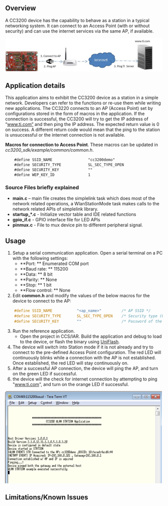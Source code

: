 ## Overview

A CC3200 device has the capability to behave as a station in a typical
networking system. It can connect to an Access Point
(with or without security) and can use the internet services via the
same AP, if available.

![](../../docs/images/wlanstation1.png)

## Application details

This application aims to exhibit the CC3200 device as a station in a
simple network. Developers can refer to the functions or re-use them
while writing new applications.
The CC3220 connects to an AP (Access Point) set by
configurations stored in the form of macros in the application. If the
connection is successful, the CC3200 will try to get the IP address of
“www.ti.com” and then ping the IP address. The expected return value is 0 on success. A different return code would mean that the ping to the station is unsuccessful or the internet connection is not available.

**Macros for connection to Access Point**. These macros can be updated in *cc3200_sdk/example/common/common.h*. 

```
	#define SSID_NAME                "cc3200demo"
	#define SECURITY_TYPE            SL_SEC_TYPE_OPEN
	#define SECURITY_KEY             ""
	#define WEP_KEY_ID               1
```

### Source Files briefly explained

- **main.c** – main file creates the simplelink task which does most
of the network related operations, a WlanStationMode task makes
calls to the network related APIs of simplelink library.
- **startup\_\*.c** - Initialize vector table and IDE related functions
- **gpio\_if.c** - GPIO interface file for LED APIs
- **pinmux.c** - File to mux device pin to different peripheral
signal.

## Usage

1.  Setup a serial communication application. Open a serial terminal on a PC with the following settings:
	- **Port: ** Enumerated COM port
	- **Baud rate: ** 115200
	- **Data: ** 8 bit
	- **Parity: ** None
	- **Stop: ** 1 bit
	- **Flow control: ** None
2. Edit **common.h** and modify the values of the below macros for the device to connect to the AP:
```c
	#define SSID_NAME           "<ap_name>"    		/* AP SSID */
	#define SECURITY_TYPE       SL_SEC_TYPE_OPEN 	/* Security type (OPEN or WEP or WPA*/
	#define SECURITY_KEY        ""              	/* Password of the secured AP */
```
3.  Run the reference application.
	- Open the project in CCS/IAR. Build the application and debug to load to the device, or flash the binary using [UniFlash](http://processors.wiki.ti.com/index.php/CC3100_%26_CC3200_UniFlash_Quick_Start_Guide).
4. The device will switch into Station mode if it is not already and try to connect to the pre-defined Access Point configuration. The red LED will continuously blinks while a connection with the AP is not established. Once established, the red LED will stay continuously on.
5. After a successful AP connection, the device will ping the AP, and turn on the green LED if successful.
6. the device will the check for internet connection by attempting to ping "www.ti.com", and turn on the orange LED if successful.

![](../../docs/images/wlanstation2.png)

## Limitations/Known Issues
